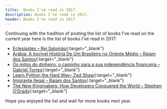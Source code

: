 ```yaml
---
title:  Books I've read in 2017.
description: Books I've read in 2017.
header: Books I've read in 2017
---
```

Continuing with the tradition of posting the list of books I've read on the current year here is the list of books I've read in 2017:


- [Eclesiastes – Rei Salomão](https://wol.jw.org/pt/wol/b/r5/lp-t/nwt/T/2015/21/1#study=discover){:target="_blank"}
- [Arábia: A Incrível História De Um Brasileiro no Oriente Médio – Raiam dos Santos](https://www.amazon.com/gp/product/B01N6RPRD7){:target="_blank"}
- [Os mitos do dinheiro: o caminho para a sua independência financeira – Gabriel Torres](https://www.amazon.com/gp/product/B01B76BJZ0){:target="_blank"}
- [Learn Python the Hard Way– Zed Shaw](https://www.amazon.com/gp/product/0321884914/ref=as_li_qf_sp_asin_il_tl?ie=UTF8&tag=andrealmar-20&camp=1789&creative=9325&linkCode=as2&creativeASIN=0321884914&linkId=a0a36e30d680ce1eee64aeb9902009ed){:target="_blank"}
- [Imigrante Ilegal – Raiam dos Santos](https://www.amazon.com/Imigrante-Ilegal-Negro-Americano-Portuguese-ebook/dp/B01MS2RVB5/ref=sr_1_1?ie=UTF8&qid=1495462156&sr=8-1&keywords=imigrante+ilegal){:target="_blank"}
- [The New Kingmakers: How Developers Conquered the World – Stephen O’Grady](https://www.amazon.com/New-Kingmakers-Stephen-OGrady-ebook/dp/B0097E4MEU){:target="_blank"}

Hope you enjoyed the list and wait for more books next year.
